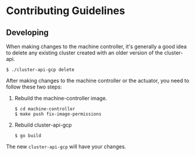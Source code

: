 # Contributing Guidelines

## Developing

When making changes to the machine controller, it's generally a good idea to delete any existing cluster created with an older version of the cluster-api.

```
$ ./cluster-api-gcp delete
```

After making changes to the machine controller or the actuator, you need to follow these two steps:

1. Rebuild the machine-controller image.

	```
	$ cd machine-controller
	$ make push fix-image-permissions
	```

2. Rebuild cluster-api-gcp

	```
	$ go build
	```

The new `cluster-api-gcp` will have your changes.
